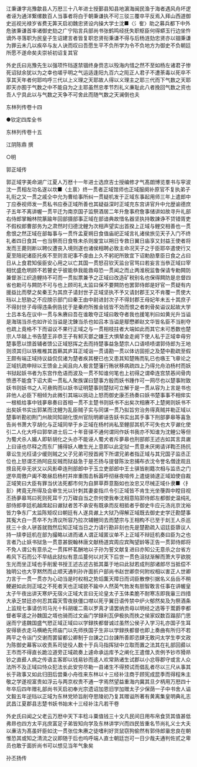 <!-- { "loadSidebar": true } -->
江秉谦字兆豫歙县人万厯三十八年进士授鄞县知县地濵海闽民渔于海者遇风舟坏逻者诬为通洋繋缧数百人当事者将白于朝秉谦执不可三驳三覆卒平反焉入拜山西道御史巡视光禄岁省费无筭天启初魏忠贤设内操大学士沈■〈氵隺〉助之募兵都下中外危骇秉谦首率诸御史劾之广宁陷言兵部尚书张鹤鸣经抚失职枢臣何得蟒玉行边坐忤谪外寻落职为民皇子生诏建言者皆复职忠贤衔秉谦不得与后杨涟劾忠贤亦以锢秉谦为罪云未几以疾卒与友人诀而叹曰吾愿生平不负所学为令不负地方为御史不负朝廷所愿不遂命矣夫崇祯初诏复其官

外史氏曰兆豫先生以强项忤珰遂禁锢终身赍志以殁海内惜之然不至如杨左诸君子惨死诏狱余犹以为之幸也嗟乎明之气运适逢阳九百六之阨正人君子不遭荼毒以死卒不享其天年者何耶呜呼三代以上义理之天耶故人得以义理主之耶三代而下气数之天耶即天亦囿于气数之中不能自为之主耶虽然忠孝节烈礼义亷耻此八者挽回气数之资也吾人宁具此以与气数之天争不可舍此而随气数之天澜倒也夫

东林列传卷十四

●钦定四库全书

东林列传卷十五

江阴陈鼎 撰

○明

郭正域传

郭正域字美命湖广江夏人万厯十一年进士选庶吉士授编修才气髙朗博览羣书与寜波沈一贯相左功名遂以坎■〈土禀〉终一贯者正域馆师也正域服阕补原官不复执弟子礼衔之又一贯之戚仝中允为曹给事所纠一贯疑机发于正域东事起用师三年上遣郎中丁应泰视师发一贯私书应泰正域所善也其疑益深时正域充东宫讲官升中允歴谕德庶子五年不离讲幄一贯平迁为南京国子监祭酒居二年升詹事府詹事储讲如故寻升礼部右侍郎掌翰林院篆踰年回部摄部事正域在部谙典故惜名器坚执持敢諌诤不贷错胥吏不假权郎曹部务为之肃然时归德沈鲤为次相声望实出首揆上正域与鲤交相善也一贯愈恨之然正域在部每事与一贯忤孟夏朔日食值庙祀正域言礼诸侯旅见天子入门不终礼者四日食其一也当祭而日食牲未杀则废宜以朔日专救日翼日庙享又封益王使者将发而王薨则断以聘仪遭丧入境则遂也诸侯相聘必致主命况天子之于臣耶卒遣使行又夏至陪祀诸臣托疾不至则言祀事不虔由上久不躬祀所致宜下诏勅励羣臣日食之占曰日从上食君知佞臣安心用之以亡其国一贯怒召钦天监台官骂曰若妄言当叅正域曰宰相忧盛危明顾不若瞽史乎彼能叅我能救毋恐一贯闻之而止两淮税监鲁保请专勅闗防兼督浙江织造鲤持不可而一贯拟票兼予之正域曰改造矿税别名也保得闗防是总督四省也勅可与闗防不可与也上顾司礼太监曰保不要闗防也罢郭侍郎是好官一贯疑有内援益比而孽之矣秦王为其庶子请封世子正域坚执不予又请封郡王又不肯覆一贯使大珰以上怒胁之不应牓示部门曰秦王由中尉进封次子不得封郡王母妃年未五十其庶子不得封世子毋得违条例告扰于是秦府所推金钱皆不効而恨之者刺骨矣谥议起故大学士吕本名在议中一贯与朱赓曰吾在谁敢夺正域曰敢夺者我也援笔判曰如黄光升当谥是海瑞当杀也如许论当谥是沈錬当杀也如吕本当谥是鄢懋卿赵文华皆名臣不当削夺也疏上竟格不下而谥议不果行正域之与一贯相枝拄者大端如此而其它未可悉数也楚宗人华越上书告楚王非恭王子有邾灭鄫之嫌王大惧辇金走阙下使人私于正域幸毋穷楚事愿以馈首辅者馈公正域怒挥之去而持楚事益急楚宗人口语啧啧谓郭侍郎为王地则须其归以铁椎椎其首爇其庐耳正域诣一贯请勘一贯以体访固拒之及楚中勘疏至假王颇有端正域持议益侃侃诸为楚者疾其梗已也又患其知楚贿而轧已也嗾王飞章论之正域抗疏申辩以王馈金上闻且向人极言楚藩行贿状移病疏四上乃得允舟泊杨村而妖书狱起妖书者为东宫作危语而波及一贯不知谁何笔也上初得之谓牵连宫禁惎间骨肉愤懑不能食下诏大索一贯私人聚族谋曰楚事方殷而妖书踵作可一网尽也以楚事附致妖书则妖书之人可悬购而以妖书证明楚事则楚狱可立解于是一贯从容为上言是书也非他人必臣下相倾为此微引其端以挑动上怒而御史康丕扬奏曰妖书楚事事不相侔实一根柢给事中钱夣皋奏曰首相一贯不主楚书则妖书不出矣次相赓不上楚掲则妖书不出矣妖书实出郭某而沈鲤为乱臣贼子实与同谋一贯乃拟旨穷治务得真贼并勒正域以楚事听勘初荆门州故同知胡化恨州官阮明卿诬告妖书实出其手事下刑部夣皋等喜急告尚书萧大亨胡化与正域同举于乡正域在杨村尚私至鲤邸其机不可失也大亨谳化使引二人化大呼曰郭举进士后二十年音驿不通何谓同作妖书我亦不知谁为沈鲤公等但为蜀犬杀人媚人即斩胡化之头亦不能诬人蜀犬者斥夣皋也刑部郎王述古如其言具谳上曰诬也尽释之而东厂捕得妖人皦生光上意即以此定狱一贯意未厌掲请详鞫丕扬抗章讼生光枉请少缓则贼之父子兄弟可授首阙下所谓兄弟者指正域与其兄国子监丞正位也上怒谓丕扬阿庇反贼而狱益急于是丕扬与提督陈汝忠捕布衣沈令誉名僧逹观且搒且死卒无状又以风影牵连刑部郎中于玉立吏部郎中王士骐皆削籍次相与监丞之门逻卒周徼户阖不敢昼启杨村并岸重围击柝嚣呼彻昼夜喧传上遣缇骑逮正域廹使自裁正域笑曰大臣有罪当伏法死都市何为自屏草莽意豁如也汝忠又尽械正域仆隶■〈扌彭〉拷竟无所得及会审生光以针刺其妻妾指爪令引正域皆不肯生光坐箯舆中瞠目视丕扬夣皋骂曰死则死耳千刀万磔自当之奈何使我奉沈相意陷郭侍郎左都御史温纯礼部侍郎李廷机越席起曰谳狱者苦不承安有既承而反相抵者乎御史牛应元汤兆京沈裕皆力争东厂太监陈矩叹曰朝廷有人遂具谳上大狱乃得解正域既去御史史学迁勘楚事其寃大白一贯卒不为清议所容乃拉次辅鲤同去而楚宗与王相构不已至于刦王人杀巡抚三十余人骈首就戮然后知正域当日之力请行勘非刻也先是楚勘疏入诏廷臣隳议人持一牍李廷机在部为撮略以进而诸人谓正域匿议单不上正域不辩廷机奏曰臣为之也言者乃止妖书狱急一贯意甚鋭翰林唐文献杨道宾周应宾陶望龄等正告一贯郭侍郎将不免人谓公有意杀之一贯挥杯茗酬地以子孙为誓文献复进曰亦知公无意杀之台省方希风下石而公不早结此狱似有意瓜蔓何以对天下后世一贯色沮狱渐解而萧大亨欲脱生光而坐正域也手削爰书授王述古述古抵其藁于地曰此狱若成刑部诸郎尽当抵偿不独明公也大亨黙然而止顺天通判孙许面折户部尚书赵世卿奈何附权相以害正人世卿力言于一贯一贯亦为心动当是时权相之势熖薫天障日而词臣散僚引据名义岳岳不稍鲠避如此则正域之不死者天也正域貌不踰中人然英气勃发有胆智敢言任事在讲幄皇太子午夜出讲天寒炉无宿火正域大言曰无论皇太子玉体柔脆不耐寒冻即我軰三四措大承乏禁廷亦何忍其霜天雪夜肤僵口噤以死乎翼日语传禁中炉火郁然矣及为祭酒条上监规七事请仿司马光十科胡瑗二斋以罗真才请罢纳贡毋以明经之选等于鬻爵李都督者寜逺之孙魏国之壻也骑而过文庙门学録利瓦伊极执而抶之侯家奴数百蹋邸门思逞而宁逺魏国盛气愬正域正域曰以学録抶都督诚过虽然公侯子入学习礼亦国子生耳安得亵衣走马横絶先师庙门以先师抶国子生非以学録抶都督也即上奏曲有所归不若两平之令诣门交谢而罢留都公卿制于台諌之口台諌所善即恣肆无敢问太学生李文政为陈御史幕客以收责系司徒役人数十于兵马指挥狱中立取而置之法其在礼部回彛以王市而不得直长跪泣道旁正域疏奏上遽命承运库予之阐化王遣僧入贡例予钞市猾昻钞之直彛人病之传语主客即以钱易钞而逺人欢常熟诸生试郡以小忿辱郡守或言人众法所不及正域曰恃众犯法长此安穷尽勒一县诸生不得预试而倡乱者尽以三尺从事其长于政事又如此归田后尝乗小舟徃来东林以十三经补注商于顾宪成昆季而得程朱主敬之学遂视富贵如浮云与两京权贵不通一字焉然望益重海内冀其旦夕柄用万厯四十年卒后四年赠礼部尚书天启初奉光宗遗诏加恩旧学加赠太子少保荫一子中书舍人谥文毅五年逆珰以正域为东林党矫旨削夺思陵初乃复其赠谥所著有黄离集皇明典礼志武昌江夏郡县志楚书妖书始末十三经补注凡若干卷

外史氏曰闻之父老云万厯中天下丰稔斗粟值钱三十文凡民间日用布帛食货其值甚低弗昻也四方太平兆庶富足子弟皆知向学及东林讲学兴而四民皆重名节尚礼义士大夫以亷洁为髙虽奸臣如沈一贯张位朱赓之徒嗜利好货鼠窃狗偷然有郭侍郎軰忠良在朝惟恐其或知之清流之议即随于后也呜呼端人直士朝廷岂可一日少哉夫通判佐贰之卑员也敢于面折尚书可以想见当年气象矣

孙丕扬传

